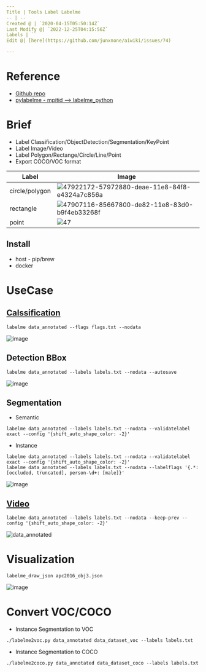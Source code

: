 ```yaml
---
Title | Tools Label Labelme
-- | --
Created @ | `2020-04-15T05:50:14Z`
Last Modify @| `2022-12-25T04:15:56Z`
Labels | ``
Edit @| [here](https://github.com/junxnone/aiwiki/issues/74)

---
```

# Reference

- [Github repo](https://github.com/wkentaro/labelme)
- [pylabelme - mpitid --> labelme_python](https://github.com/mpitid/pylabelme)

# Brief
- Label Classification/ObjectDetection/Segmentation/KeyPoint
- Label Image/Video
- Label Polygon/Rectange/Circle/Line/Point
- Export COCO/VOC format

Label | Image
-- | -- 
circle/polygon | ![47922172-57972880-deae-11e8-84f8-e4324a7c856a](https://user-images.githubusercontent.com/2216970/79302827-005d0a80-7f20-11ea-8e41-f02df997ea9f.gif)
rectangle  | ![47907116-85667800-de82-11e8-83d0-b9f4eb33268f](https://user-images.githubusercontent.com/2216970/79302980-503bd180-7f20-11ea-988b-5ef841cf26fe.gif)
point | ![47](https://user-images.githubusercontent.com/2216970/79302982-52059500-7f20-11ea-8dd7-3812ca706d07.png)


## Install
- host - pip/brew
- docker

# UseCase
## [Calssification](https://github.com/wkentaro/labelme/tree/master/examples/classification)
```
labelme data_annotated --flags flags.txt --nodata
```
![image](https://user-images.githubusercontent.com/2216970/79305440-fd651880-7f25-11ea-8712-9795699a0f16.png)

## Detection BBox
```
labelme data_annotated --labels labels.txt --nodata --autosave
```
![image](https://user-images.githubusercontent.com/2216970/79305526-24234f00-7f26-11ea-8700-87e9fee07d9a.png)

## Segmentation
- Semantic
```
labelme data_annotated --labels labels.txt --nodata --validatelabel exact --config '{shift_auto_shape_color: -2}'
```
- Instance
```
labelme data_annotated --labels labels.txt --nodata --validatelabel exact --config '{shift_auto_shape_color: -2}'
labelme data_annotated --labels labels.txt --nodata --labelflags '{.*: [occluded, truncated], person-\d+: [male]}'
```
![image](https://user-images.githubusercontent.com/2216970/79305790-9f850080-7f26-11ea-9cc9-39d57c8a0f35.png)

## [Video](https://github.com/wkentaro/labelme/tree/master/examples/video_annotation)
```
labelme data_annotated --labels labels.txt --nodata --keep-prev --config '{shift_auto_shape_color: -2}'
```
![data_annotated](https://user-images.githubusercontent.com/2216970/79305735-81b79b80-7f26-11ea-95a6-1eb5970ab840.gif)

# Visualization
```
labelme_draw_json apc2016_obj3.json
```
![image](https://user-images.githubusercontent.com/2216970/79305881-c3e0dd00-7f26-11ea-913a-e737306e6844.png)

# Convert VOC/COCO
- Instance Segmentation to VOC
```
./labelme2voc.py data_annotated data_dataset_voc --labels labels.txt
```

- Instance Segmentation to COCO
```
./labelme2coco.py data_annotated data_dataset_coco --labels labels.txt
```
